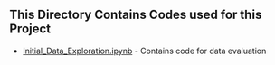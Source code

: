 ## This Directory Contains Codes used for this Project

- [Initial_Data_Exploration.ipynb](/Initial_Data_Exploration.ipynb) - Contains code for data evaluation

